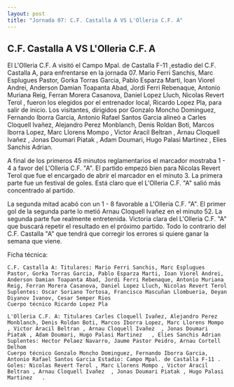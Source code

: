 ```yaml
--- 
layout: post 
title: "Jornada 07: C.F. Castalla A VS L'Olleria C.F. A"
---
```


## C.F. Castalla A VS L'Olleria C.F. A

El L'Olleria C.F. A visitó el Campo Mpal. de Castalla F-11   ,estadio del C.F. Castalla A, para enfrentarse en la jornada 07. Mario Ferri Sanchis, Marc Esplugues Pastor, Gorka Torras Garcia, Pablo Esparza Marti, Ioan Viorel Andrei, Anderson Damian Toapanta Abad, Jordi Ferri Rebenaque, Antonio Muriana Reig, Ferran Morera Casanova, Daniel Lopez Lluch, Nicolas Revert Terol , fueron los elegidos por el entrenador local, Ricardo Lopez Pla, para salir de inicio. Los visitantes, dirigidos por Gonzalo Moncho Dominguez, Fernando Iborra Garcia, Antonio Rafael Santos Garcia alineó a Carles Cloquell Ivañez, Alejandro Perez Monblanch, Denis Roldan Boti, Marcos Iborra Lopez, Marc Llorens Mompo , Victor Aracil Beltran , Arnau Cloquell Ivañez  , Jonas Doumari Piatak , Adam Doumari, Hugo Palasi Martinez   , Elies Sanchis Adrian. 

A final de los primeros 45 minutos reglamentarios el marcador mostraba 1 - 4 a favor del L'Olleria C.F. "A". El partido empezó bien para Nicolas Revert Terol  que fue el encargado de abrir el marcador en el minuto 3. La primera parte fue un festival de goles. Está claro que el L'Olleria C.F. "A" salió más concentrado al partido. 

La segunda mitad acabó con un 1 - 8 favorable a L'Olleria C.F. "A". El primer gol de la segunda parte lo metió Arnau Cloquell Ivañez   en el minuto 52. La segunda parte fue realmente entretenida. Victoria clara del L'Olleria C.F. "A" que buscará repetir el resultado en el próximo partido. Todo lo contrario del C.F. Castalla "A" que tendrá que corregir los errores si quiere ganar la semana que viene. 

Ficha técnica: 
    
    C.F. Castalla A: Titulares: Mario Ferri Sanchis, Marc Esplugues Pastor, Gorka Torras Garcia, Pablo Esparza Marti, Ioan Viorel Andrei, Anderson Damian Toapanta Abad, Jordi Ferri Rebenaque, Antonio Muriana Reig, Ferran Morera Casanova, Daniel Lopez Lluch, Nicolas Revert Terol  
    Suplentes: Oscar Soriano Tortosa, Francisco Mascuñan Llombueria, Deyan Diyanov Ivanov, Cesar Semper Rios 
    Cuerpo técnico Ricardo Lopez Pla 
    
    L'Olleria C.F. A: Titulares Carles Cloquell Ivañez, Alejandro Perez Monblanch, Denis Roldan Boti, Marcos Iborra Lopez, Marc Llorens Mompo , Victor Aracil Beltran , Arnau Cloquell Ivañez  , Jonas Doumari Piatak , Adam Doumari, Hugo Palasi Martinez   , Elies Sanchis Adrian
    Suplentes: Hector Pelaez Navarro, Jaume Pastor Peidro, Arnau Cortell Delhom 
    Cuerpo técnico Gonzalo Moncho Dominguez, Fernando Iborra Garcia, Antonio Rafael Santos Garcia Estadio: Campo Mpal. de Castalla F-11 . Goles: Nicolas Revert Terol , Marc Llorens Mompo , Victor Aracil Beltran , Arnau Cloquell Ivañez  , Jonas Doumari Piatak , Hugo Palasi Martinez   .  